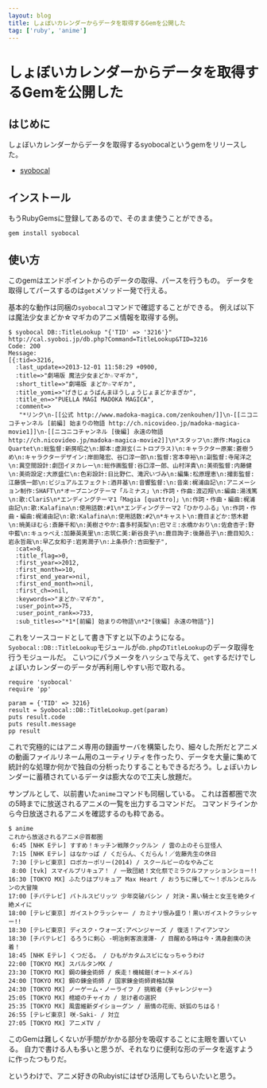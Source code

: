 ```yaml
---
layout: blog
title: しょぼいカレンダーからデータを取得するGemを公開した
tag: ['ruby', 'anime']
---
```


# しょぼいカレンダーからデータを取得するGemを公開した

## はじめに

しょぼいカレンダーからデータを取得するsyobocalというgemをリリースした。

- [syobocal](https://github.com/xmisao/syobocal)

## インストール

もうRubyGemsに登録してあるので、そのまま使うことができる。

~~~~
gem install syobocal
~~~~

## 使い方

このgemはエンドポイントからのデータの取得、パースを行うもの。
データを取得してパースするのは`get`メソッド一発で行える。

基本的な動作は同梱の`syobocal`コマンドで確認することができる。
例えば以下は魔法少女まどか☆マギカのアニメ情報を取得する例。

~~~~
$ syobocal DB::TitleLookup "{'TID' => '3216'}"
http://cal.syoboi.jp/db.php?Command=TitleLookup&TID=3216
Code: 200
Message: 
[{:tid=>3216,
  :last_update=>2013-12-01 11:58:29 +0900,
  :title=>"劇場版 魔法少女まどか☆マギカ",
  :short_title=>"劇場版 まどか☆マギカ",
  :title_yomi=>"げきじょうばんまほうしょうじょまどかまぎか",
  :title_en=>"PUELLA MAGI MADOKA MAGICA",
  :comment=>
   "*リンク\n-[[公式 http://www.madoka-magica.com/zenkouhen/]]\n-[[ニコニコチャンネル [前編] 始まりの物語 http://ch.nicovideo.jp/madoka-magica-movie1]]\n-[[ニコニコチャンネル [後編] 永遠の物語 http://ch.nicovideo.jp/madoka-magica-movie2]]\n*スタッフ\n:原作:Magica Quartet\n:総監督:新房昭之\n:脚本:虚淵玄(ニトロプラス)\n:キャラクター原案:蒼樹うめ\n:キャラクターデザイン:岸田隆宏、谷口淳一郎\n:監督:宮本幸裕\n:副監督:寺尾洋之\n:異空間設計:劇団イヌカレー\n:総作画監督:谷口淳一郎、山村洋貴\n:美術監督:内藤健\n:美術設定:大原盛仁\n:色彩設計:日比野仁、滝沢いづみ\n:編集:松原理恵\n:撮影監督:江藤慎一郎\n:ビジュアルエフェクト:酒井基\n:音響監督:\n:音楽:梶浦由記\n:アニメーション制作:SHAFT\n*オープニングテーマ「ルミナス」\n:作詞・作曲:渡辺翔\n:編曲:湯浅篤\n:歌:ClariS\n*エンディングテーマ1「Magia [quattro]」\n:作詞・作曲・編曲:梶浦由記\n:歌:Kalafina\n:使用話数:#1\n*エンディングテーマ2「ひかりふる」\n:作詞・作曲・編曲:梶浦由記\n:歌:Kalafina\n:使用話数:#2\n*キャスト\n:鹿目まどか:悠木碧\n:暁美ほむら:斎藤千和\n:美樹さやか:喜多村英梨\n:巴マミ:水橋かおり\n:佐倉杏子:野中藍\n:キュゥべえ:加藤英美里\n:志筑仁美:新谷良子\n:鹿目詢子:後藤邑子\n:鹿目知久:岩永哲哉\n:早乙女和子:岩男潤子\n:上条恭介:吉田聖子",
  :cat=>8,
  :title_flag=>0,
  :first_year=>2012,
  :first_month=>10,
  :first_end_year=>nil,
  :first_end_month=>nil,
  :first_ch=>nil,
  :keywords=>"まどか☆マギカ",
  :user_point=>75,
  :user_point_rank=>733,
  :sub_titles=>"*1*[前編] 始まりの物語\n*2*[後編] 永遠の物語"}]
~~~~

これをソースコードとして書き下すと以下のようになる。
`Syobocal::DB::TitleLookup`モジュールが`db.php`の`TitleLookup`のデータ取得を行うモジュールだ。
こいつにパラメータをハッシュで与えて、`get`するだけでしょぼいカレンダーのデータが再利用しやすい形で取れる。

~~~~
require 'syobocal'
require 'pp'

param = {'TID' => 3216}
result = Syobocal::DB::TitleLookup.get(param)
puts result.code
puts result.message
pp result
~~~~

これで究極的にはアニメ専用の録画サーバを構築したり、細々した所だとアニメの動画ファイルリネーム用のユーティリティを作ったり、データを大量に集めて統計的な処理か何かで独自の分析ったりすることもできるだろう。しょぼいカレンダーに蓄積されているデータは膨大なので工夫し放題だ。

サンプルとして、以前書いた`anime`コマンドも同梱している。
これは首都圏で次の5時までに放送されるアニメの一覧を出力するコマンドだ。
コマンドラインから今日放送されるアニメを確認するのも粋である。

~~~~
$ anime
これから放送されるアニメ＠首都圏
 6:45 [NHK Eテレ] すすめ！キッチン戦隊クックルン / 雲の上のそら豆怪人
 7:15 [NHK Eテレ] はなかっぱ / くだらん、くだらん！／佐藤先生の休日
 7:30 [テレビ東京] ロボカーポリー(2014) / スクールビーのなやみごと
 8:00 [tvk] スマイルプリキュア！ / 一致団結！文化祭でミラクルファッションショー!!
16:30 [TOKYO MX] ふたりはプリキュア Max Heart / おうちに帰して～！ポルンとルルンの大冒険
17:00 [チバテレビ] バトルスピリッツ 少年突破バシン / 対決・黒い騎士と女王を絶タイ絶メイに
18:00 [テレビ東京] ガイストクラッシャー / カミナリ恨み盛り！黒いガイストクラッシャー!!
18:30 [テレビ東京] ディスク・ウォーズ:アベンジャーズ / 復活！アイアンマン
18:30 [チバテレビ] るろうに剣心 -明治剣客浪漫譚- / 目醒める時は今・満身創痍の決着！
18:45 [NHK Eテレ] くつだる。 / ひもがカタムスビになっちゃうわけ
22:00 [TOKYO MX] スパルタンMX / 
23:30 [TOKYO MX] 鋼の錬金術師 / 疾走！機械鎧(オートメイル)
24:00 [TOKYO MX] 鋼の錬金術師 / 国家錬金術師資格試験
24:30 [TOKYO MX] ノーゲーム・ノーライフ / 挑戦者《チャレンジャー》
25:05 [TOKYO MX] 棺姫のチャイカ / 怠け者の選択
25:35 [TOKYO MX] 風雲維新ダイショーグン / 扇情の花街、妖狐のちはる！
26:55 [テレビ東京] 咲-Saki- / 対立
27:05 [TOKYO MX] アニメTV / 
~~~~

このGemは難しくないが手間がかかる部分を吸収することに主眼を置いている。
自力で書ける人も多いと思うが、それなりに便利な形のデータを返すように作ったつもりだ。

というわけで、アニメ好きのRubyistにはぜひ活用してもらいたいと思う。
